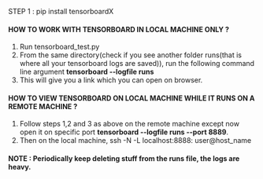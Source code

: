 STEP 1 : pip install tensorboardX

#### HOW TO WORK WITH TENSORBOARD IN LOCAL MACHINE ONLY ?

1. Run tensorboard_test.py
2. From the same directory(check if you see another folder runs(that is where all your tensorboard logs are saved)),
run the following command line argument <b>tensorboard --logfile runs</b>
3. This will give you a link which you can open on browser.


#### HOW TO VIEW TENSORBOARD ON LOCAL MACHINE WHILE IT RUNS ON A REMOTE MACHINE ?

1. Follow steps 1,2 and 3 as above on the remote machine except now open it on specific port <b>tensorboard --logfile runs --port 8889</b>.
2. Then on the local machine, ssh -N -L localhost:8888:<tensorboard link on remote machine> user@host_name
  
#### NOTE : Periodically keep deleting stuff from the runs file, the logs are heavy.
